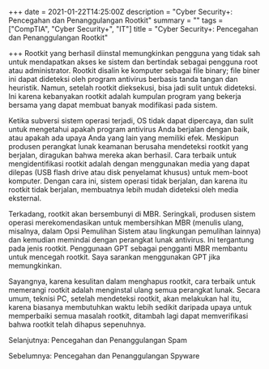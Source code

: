 +++
date = 2021-01-22T14:25:00Z
description = "Cyber Security+: Pencegahan dan Penanggulangan Rootkit"
summary = ""
tags = ["CompTIA", "Cyber Security+", "IT"]
title = "Cyber Security+: Pencegahan dan Penanggulangan Rootkit"

+++
Rootkit yang berhasil diinstal memungkinkan pengguna yang tidak sah untuk mendapatkan akses ke sistem dan bertindak sebagai pengguna root atau administrator. Rootkit disalin ke komputer sebagai file binary; file biner ini dapat dideteksi oleh program antivirus berbasis tanda tangan dan heuristik. Namun, setelah rootkit dieksekusi, bisa jadi sulit untuk dideteksi. Ini karena kebanyakan rootkit adalah kumpulan program yang bekerja bersama yang dapat membuat banyak modifikasi pada sistem.

Ketika subversi sistem operasi terjadi, OS tidak dapat dipercaya, dan sulit untuk mengetahui apakah program antivirus Anda berjalan dengan baik, atau apakah ada upaya Anda yang lain yang memiliki efek. Meskipun produsen perangkat lunak keamanan berusaha mendeteksi rootkit yang berjalan, diragukan bahwa mereka akan berhasil. Cara terbaik untuk mengidentifikasi rootkit adalah dengan menggunakan media yang dapat dilepas (USB flash drive atau disk penyelamat khusus) untuk mem-boot komputer. Dengan cara ini, sistem operasi tidak berjalan, dan karena itu rootkit tidak berjalan, membuatnya lebih mudah dideteksi oleh media eksternal.

Terkadang, rootkit akan bersembunyi di MBR. Seringkali, produsen sistem operasi merekomendasikan untuk membersihkan MBR (menulis ulang, misalnya, dalam Opsi Pemulihan Sistem atau lingkungan pemulihan lainnya) dan kemudian memindai dengan perangkat lunak antivirus. Ini tergantung pada jenis rootkit. Penggunaan GPT sebagai pengganti MBR membantu untuk mencegah rootkit. Saya sarankan menggunakan GPT jika memungkinkan.

Sayangnya, karena kesulitan dalam menghapus rootkit, cara terbaik untuk memerangi rootkit adalah menginstal ulang semua perangkat lunak. Secara umum, teknisi PC, setelah mendeteksi rootkit, akan melakukan hal itu, karena biasanya membutuhkan waktu lebih sedikit daripada upaya untuk memperbaiki semua masalah rootkit, ditambah lagi dapat memverifikasi bahwa rootkit telah dihapus sepenuhnya.

Selanjutnya: Pencegahan dan Penanggulangan Spam

Sebelumnya: Pencegahan dan Penanggulangan Spyware